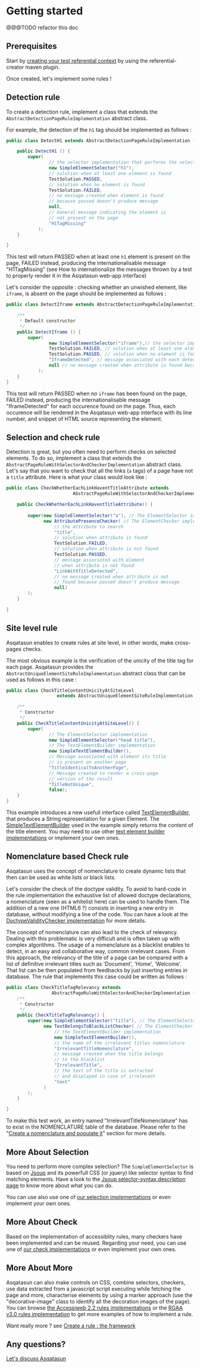 # Getting started

@@@TODO refactor this doc

## Prerequisites

Start by [creating your test referential context](10--How-to-create-your-own-referential.md) by using the referential-creator maven plugin. 

Once created, let's implement some rules !

## Detection rule

To create a detection rule, implement a class that extends the `AbstractDetectionPageRuleImplementation` abstract class. 

For example, the detection of the `h1` tag should be implemented as follows : 

```java
public class DetectH1 extends AbstractDetectionPageRuleImplementation {

    public DetectH1 () {
        super(
                // the selector implementation that performs the selection
                new SimpleElementSelector("h1"),
                // solution when at least one element is found
                TestSolution.PASSED,
                // solution when no element is found
                TestSolution.FAILED, 
                // no message created when element is found 
                // because passed doesn't produce message
                null, 
                // General message indicating the element is 
                // not present on the page
                "H1TagMissing" 
            );
    }

}
```
This test will return PASSED when at least one `h1` element is present on the page, FAILED instead, producing the internationalisable message "H1TagMissing" (see How to internationalize the messages thrown by a test to properly render it in the Asqatasun web-app interface)

Let's consider the opposite : checking whether an unwished element, like `iframe`, is absent on the page should be implemented as follows : 
```java
public class DetectIframe extends AbstractDetectionPageRuleImplementation {

    /**
     * Default constructor
     */
    public DetectIframe () {
        super(
                new SimpleElementSelector("iframe"),// the selector implementation that performs the selection
                TestSolution.FAILED, // solution when at least one element is found
                TestSolution.PASSED, // solution when no element is found
                "IframeDetected", // message associated with each detected element
                null // no message created when attribute is found because passed doesn't produce message
            );
    }
}
```
This test will return PASSED when no `iframe` has been found on the page, FAILED instead, producing the internationalisable message "IframeDetected" for each occurence found on the page. Thus, each occurence will be rendered in the  Asqatasun web-app interface with its line number, and snippet of HTML source representing the element.

## Selection and check rule
Detection is great, but you often need to perform checks on selected elements. To do so, implement a class that extends the `AbstractPageRuleWithSelectorAndCheckerImplementation` abstract class.  
Let's say that you want to check that all the links (`a` tags) of a page have not a `title` attribute. Here is what your class would look like : 

```java
public class CheckWhetherEachLinkHaventTitleAttribute extends 
                         AbstractPageRuleWithSelectorAndCheckerImplementation {

    public CheckWhetherEachLinkHaventTitleAttribute() {
               
        super(new SimpleElementSelector("a"), // The ElementSelector implementation
              new AttributePresenceChecker( // The ElementChecker implementation
                  // the attribute to search
                  "title",
                  // solution when attribute is found  
                  TestSolution.FAILED,
                  // solution when attribute is not found
                  TestSolution.PASSED,
                  // message associated with element 
                  // when attribute is not found
                  "LinkWithTitleDetected",
                  // no message created when attribute is not 
                  // found because passed doesn't produce message
                  null)
        );
    }

}
```
## Site level rule
Asqatasun enables to create rules at site level, in other words, make cross-pages checks.

The most obvious example is the verification of the unicity of the title tag for each page. Asqatasun provides
the `AbstractUniqueElementSiteRuleImplementation` abstract class that can be used as follows in this case : 

```java
public class CheckTitleContentUnicityAtSiteLevel
                   extends AbstractUniqueElementSiteRuleImplementation {

    /**
     * Constructor
     */
    public CheckTitleContentUnicityAtSiteLevel() {
        super(
                // The ElementSelector implementation   
                new SimpleElementSelector("head title"), 
                // The TextElementBuilder implementation
                new SimpleTextElementBuilder(), 
                // Message associated with element its title 
                // is present on another page
                "TitleIdenticalToAnotherPage",
                // Message created to render a cross-page 
                // version of the result 
                "TitleNotUnique",
                false);
    }
}
``` 
This example introduces a new usefull interface called [TextElementBuilder](30--Create-a-rule--the-framework.md#textelementbuilder), that produces a String representation for a given Element. The [SimpleTextElementBuilder](https://github.com/Asqatasun/Asqatasun/blob/master/rules/rules-commons/src/main/java/org/asqatasun/rules/elementselector/SimpleElementSelector.java) used in the example simply returns the content of the title element. You may need to use other [text element builder implementations](30--Create-a-rule--the-framework.md#the-existing-textelementbuilder-implementations) or implement your own ones.

## Nomenclature based Check rule
Asqatasun uses the concept of nomenclature to create dynamic lists that then can be used as white lists or black lists. 

Let's consider the check of the doctype validity. To avoid to hard-code in the rule implementation the exhaustive list of allowed doctype declarations, a nomenclature (seen as a whitelist here) can be used to handle them. The addition of a new one (HTML6 ?) consists in inserting a new entry in database, without modifying a line of the code. You can have a look at the [DoctypeValidityChecker implementation](https://github.com/Asqatasun/Asqatasun/blob/master/rules/rules-commons/src/main/java/org/asqatasun/rules/elementchecker/doctype/DoctypeValidityChecker.java) for more details.

The concept of nomenclature can also lead to the check of relevancy. Dealing with this problematic is very difficult and is often taken up with complex algorithms. The usage of a nomenclature as a blacklist enables to detect, in an easy and collaborative way, common irrelevant cases.
From this approach, the relevancy of the title of a page can be compared with a list of definitive irrelevant titles such as 'Document', 'Home', 'Welcome'. That list can be then populated from feedbacks by just inserting entries in database. The rule that implements this case could be written as follows : 
```java
public class CheckTitleTagRelevancy extends 
                 AbstractPageRuleWithSelectorAndCheckerImplementation {
    /**
     * Constructor
     */
    public CheckTitleTagRelevancy() {
        super(new SimpleElementSelector("title"), // The ElementSelector implementation
              new TextBelongsToBlackListChecker( // The ElementChecker implementation
                  // the TextElementBuilder implementation  
                  new SimpleTextElementBuilder(), 
                  // the name of the irrelevant titles nomenclature 
                  "IrrelevantTitleNomenclature",
                  // message created when the title belongs 
                  // to the blacklist 
                  "IrrelevantTitle",
                  // the text of the title is extracted 
                  // and displayed in case of irrelevant   
                  "text" 
              )
        );
    }

}
```
To make this test work, an entry named "IrrelevantTitleNomenclature" has to exist in the NOMENCLATURE table of the database. Please refer to the "[Create a nomenclature and populate it](30--Create-a-rule--the-framework.md#create-a-nomenclature-and-populate-it)" section for more details.


## More About Selection
You need to perform more complex selection? The `SimpleElementSelector` is based on [Jsoup](https://jsoup.org/) and its powerfull CSS (or jquery) like selector syntax to find matching elements. Have a look to the [Jsoup selector-syntax description page](https://jsoup.org/cookbook/extracting-data/selector-syntax) to know more about what you can do.

You can use also use one of [our selection implementations](30--Create-a-rule--the-framework.md#the-existing-elementselector-implementations) or even implement your own ones. 

## More About Check
Based on the implementation of accessiblity rules, many checkers have been implemented and can be reused.
Regarding your need, you can use one of [our check implementations](30--Create-a-rule--the-framework.md#the-existing-elementchecker-implementations) or even implement your own ones.

## More About More
Asqatasun can also make controls on CSS, combine selectors, checkers, use data extracted from a javascript script executing while fetching the page and more, characterise elements by using a marker approach (use the "decorative-image" class to identify all the decoration images of the page). You can browse [the Accessiweb 2.2 rules implementations](https://github.com/Asqatasun/Asqatasun/tree/master/rules/rules-accessiweb2.2/src/main/java/org/asqatasun/rules/accessiweb22) or the [RGAA v3.0 rules implementation](https://github.com/Asqatasun/Asqatasun/tree/master/rules/rules-rgaa3.0/src/main/java/org/asqatasun/rules/rgaa30) to get more examples of how to implement a rule. 

Want really more ? see [Create a rule : the framework](30--Create-a-rule--the-framework.md)

## Any questions?

[Let's discuss Asqatasun](http://forum.asqatasun.org/)
